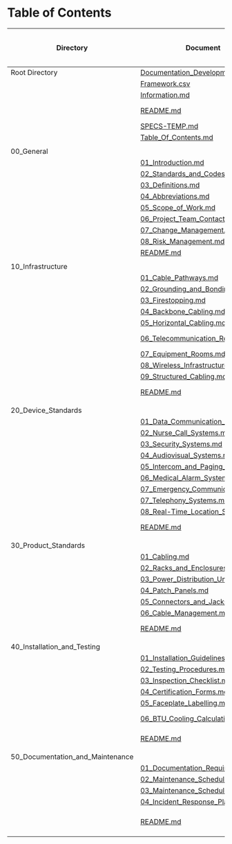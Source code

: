# Table of Contents

| Directory                          | Document                                                                                                             | Description                                                | Fields to Fill Out (Y/N) |
|------------------------------------|----------------------------------------------------------------------------------------------------------------------|------------------------------------------------------------|--------------------------|
| Root Directory                     | [Documentation_Development.md](./Documentation_Development.md)                                                       | Development documentation                                  | N                        |
|                                    | [Framework.csv](./Framework.csv)                                                                                     | Framework for project documentation                        | N                        |
|                                    | [Information.md](./Information.md)                                                                                   | General information                                        | N                        |
|                                    | [README.md](./README.md)                                                                                             | Repository overview and getting started guide              | N                        |
|                                    | [SPECS-TEMP.md](./SPECS-TEMP.md)                                                                                     | Temporary specifications                                   | N                        |
|                                    | [Table_Of_Contents.md](./Table_Of_Contents.md)                                                                       | This table of contents                                     | N                        |
|                                    |                                                                                                                      |                                                            |                          |
| 00_General                         |                                                                                                                      |                                                            |                          |
|                                    | [01_Introduction.md](./00_General/01_Introduction.md)                                                                | Introduction to the project                                | N                        |
|                                    | [02_Standards_and_Codes.md](./00_General/02_Standards_and_Codes.md)                                                  | Applicable standards and codes                             | N                        |
|                                    | [03_Definitions.md](./00_General/03_Definitions.md)                                                                  | Definitions of terms used                                  | N                        |
|                                    | [04_Abbreviations.md](./00_General/04_Abbreviations.md)                                                              | List of abbreviations                                      | N                        |
|                                    | [05_Scope_of_Work.md](./00_General/05_Scope_of_Work.md)                                                              | Scope of work                                              | Y                        |
|                                    | [06_Project_Team_Contacts.md](./00_General/06_Project_Team_Contacts.md)                                              | Project team contact information                           | Y                        |
|                                    | [07_Change_Management.md](./00_General/07_Change_Management.md)                                                      | Change management procedures                               | Y                        |
|                                    | [08_Risk_Management.md](./00_General/08_Risk_Management.md)                                                          | Risk management plan                                       | Y                        |
|                                    | [README.md](./00_General/README.md)                                                                                  | Overview of the 00_General directory                       | N                        |
|                                    |                                                                                                                      |                                                            |                          |
| 10_Infrastructure                  |                                                                                                                      |                                                            |                          |
|                                    | [01_Cable_Pathways.md](./10_Infrastructure/01_Cable_Pathways.md)                                                     | Cable pathways                                             | N                        |
|                                    | [02_Grounding_and_Bonding.md](./10_Infrastructure/02_Grounding_and_Bonding.md)                                       | Grounding and bonding                                      | N                        |
|                                    | [03_Firestopping.md](./10_Infrastructure/03_Firestopping.md)                                                         | Firestopping methods                                       | N                        |
|                                    | [04_Backbone_Cabling.md](./10_Infrastructure/04_Backbone_Cabling.md)                                                 | Backbone cabling                                           | N                        |
|                                    | [05_Horizontal_Cabling.md](./10_Infrastructure/05_Horizontal_Cabling.md)                                             | Horizontal cabling                                         | N                        |
|                                    | [06_Telecommunication_Rooms.md](./10_Infrastructure/06_Telecommunication_Rooms.md)                                   | Specifications for telecommunication rooms                 | N                        |
|                                    | [07_Equipment_Rooms.md](./10_Infrastructure/07_Equipment_Rooms.md)                                                   | Specifications for equipment rooms                         | N                        |
|                                    | [08_Wireless_Infrastructure.md](./10_Infrastructure/08_Wireless_Infrastructure.md)                                   | Wireless infrastructure guidelines                         | N                        |
|                                    | [09_Structured_Cabling.md](./10_Infrastructure/09_Structured_Cabling.md)                                             | Structured cabling specifications                          | N                        |
|                                    | [README.md](./10_Infrastructure/README.md)                                                                           | Overview of the 10_Infrastructure directory                 | N                        |
|                                    |                                                                                                                      |                                                            |                          |
| 20_Device_Standards                |                                                                                                                      |                                                            |                          |
|                                    | [01_Data_Communication_Devices.md](./20_Device_Standards/01_Data_Communication_Devices.md)                           | Data communication devices                                 | N                        |
|                                    | [02_Nurse_Call_Systems.md](./20_Device_Standards/02_Nurse_Call_Systems.md)                                           | Nurse call systems                                         | N                        |
|                                    | [03_Security_Systems.md](./20_Device_Standards/03_Security_Systems.md)                                               | Security systems                                           | N                        |
|                                    | [04_Audiovisual_Systems.md](./20_Device_Standards/04_Audiovisual_Systems.md)                                         | Audiovisual systems                                        | N                        |
|                                    | [05_Intercom_and_Paging_Systems.md](./20_Device_Standards/05_Intercom_and_Paging_Systems.md)                         | Intercom and paging systems                                | N                        |
|                                    | [06_Medical_Alarm_Systems.md](./20_Device_Standards/06_Medical_Alarm_Systems.md)                                     | Medical alarm systems                                      | N                        |
|                                    | [07_Emergency_Communications.md](./20_Device_Standards/07_Emergency_Communications.md)                               | Emergency communications systems                           | N                        |
|                                    | [07_Telephony_Systems.md](./20_Device_Standards/07_Telephony_Systems.md)                                             | Telephony systems                                          | N                        |
|                                    | [08_Real-Time_Location_Systems.md](./20_Device_Standards/08_Real-Time_Location_Systems.md)                           | Real-time location systems                                 | N                        |
|                                    | [README.md](./20_Device_Standards/README.md)                                                                         | Overview of the 20_Device_Standards directory               | N                        |
|                                    |                                                                                                                      |                                                            |                          |
| 30_Product_Standards               |                                                                                                                      |                                                            |                          |
|                                    | [01_Cabling.md](./30_Product_Standards/01_Cabling.md)                                                                 | Cabling specifications                                     | N                        |
|                                    | [02_Racks_and_Enclosures.md](./30_Product_Standards/02_Racks_and_Enclosures.md)                                       | Racks and enclosures                                       | N                        |
|                                    | [03_Power_Distribution_Units.md](./30_Product_Standards/03_Power_Distribution_Units.md)                               | Power distribution units                                   | N                        |
|                                    | [04_Patch_Panels.md](./30_Product_Standards/04_Patch_Panels.md)                                                       | Patch panels                                               | N                        |
|                                    | [05_Connectors_and_Jacks.md](./30_Product_Standards/05_Connectors_and_Jacks.md)                                       | Connectors and jacks                                       | N                        |
|                                    | [06_Cable_Management.md](./30_Product_Standards/06_Cable_Management.md)                                               | Cable management                                           | N                        |
|                                    | [README.md](./30_Product_Standards/README.md)                                                                         | Overview of the 30_Product_Standards directory              | N                        |
|                                    |                                                                                                                      |                                                            |                          |
| 40_Installation_and_Testing        |                                                                                                                      |                                                            |                          |
|                                    | [01_Installation_Guidelines.md](./40_Installation_and_Testing/01_Installation_Guidelines.md)                         | Installation guidelines                                    | N                        |
|                                    | [02_Testing_Procedures.md](./40_Installation_and_Testing/02_Testing_Procedures.md)                                   | Testing procedures                                         | N                        |
|                                    | [03_Inspection_Checklist.md](./40_Installation_and_Testing/03_Inspection_Checklist.md)                               | Inspection checklist                                       | Y                        |
|                                    | [04_Certification_Forms.md](./40_Installation_and_Testing/04_Certification_Forms.md)                                 | Certification forms                                        | Y                        |
|                                    | [05_Faceplate_Labelling.md](./40_Installation_and_Testing/05_Faceplate_Labelling.md)                                 | Faceplate labelling guidelines                             | N                        |
|				     | [06_BTU_Cooling_Calculations.md](./40_Installation_and_Testing/06_BTU_Cooling_Calculations.md)			    |BTU Cooling Calculations for Powered Infrastructure	 | Y 			|	
|                                    | [README.md](./40_Installation_and_Testing/README.md)                                                                 | Overview of the 40_Installation_and_Testing directory      | N                        |
|                                    |                                                                                                                      |                                                            |                          |
| 50_Documentation_and_Maintenance   |                                                                                                                      |                                                            |                          |
|                                    | [01_Documentation_Requirements.md](./50_Documentation_and_Maintenance/01_Documentation_Requirements.md)               | Documentation requirements                                 | N                        |
|                                    | [02_Maintenance_Schedules.md](./50_Documentation_and_Maintenance/02_Maintenance_Schedules.md)                         | Maintenance schedules                                      | N                        |
|                                    | [03_Maintenance_Schedule.md](./50_Documentation_and_Maintenance/03_Maintenance_Schedule.md)                           | Maintenance schedule                                       | Y                        |
|                                    | [04_Incident_Response_Plan.md](./50_Documentation_and_Maintenance/04_Incident_Response_Plan.md)                       | Incident response plan                                     | Y                        |
|                                    | [README.md](./50_Documentation_and_Maintenance/README.md)                                                             | Overview of the 50_Documentation_and_Maintenance directory | N                        |


